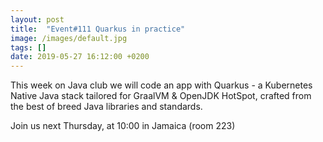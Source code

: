 ```yaml
---
layout: post
title:  "Event#111 Quarkus in practice"
image: /images/default.jpg
tags: []
date: 2019-05-27 16:12:00 +0200
---
```


This week on Java club we will code an app with Quarkus - a Kubernetes Native Java stack tailored for GraalVM & OpenJDK HotSpot, crafted from the best of breed Java libraries and standards.[]()

Join us next Thursday, at 10:00 in Jamaica (room 223)
